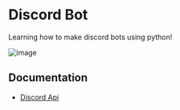 # Discord Bot
Learning how to make discord bots using python!

![image](https://www.python.org/static/opengraph-icon-200x200.png)

## Documentation

- [Discord Api](https://discordapp.com/developers/docs/intro)
